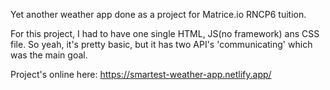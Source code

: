 Yet another weather app done as a project for Matrice.io RNCP6 tuition.

For this project, I had to have one single HTML, JS(no framework) ans CSS file.
So yeah, it's pretty basic, but it has two API's 'communicating' which was the main goal.

Project's online here: https://smartest-weather-app.netlify.app/
